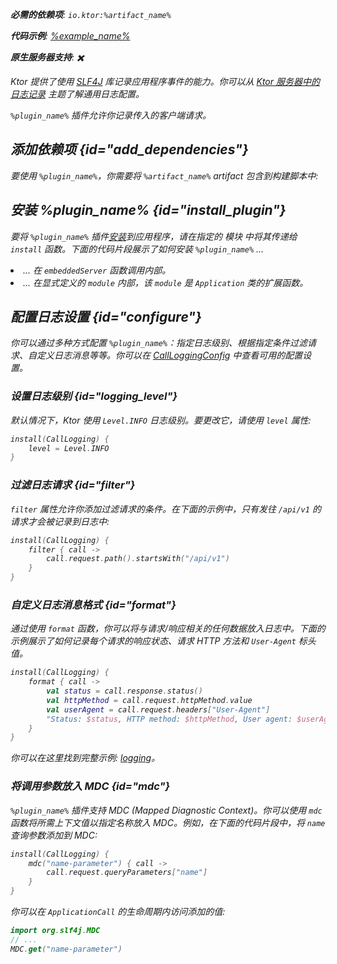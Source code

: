 [//]: # (title: 调用日志)

<show-structure for="chapter" depth="2"/>
<primary-label ref="server-plugin"/>

<var name="plugin_name" value="CallLogging"/>
<var name="package_name" value="io.ktor.server.plugins.calllogging"/>
<var name="artifact_name" value="ktor-server-call-logging"/>

<tldr>
<p>
<b>必需的依赖项</b>: <code>io.ktor:%artifact_name%</code>
</p>
<var name="example_name" value="logging"/>
<p>
    <b>代码示例</b>:
    <a href="https://github.com/ktorio/ktor-documentation/tree/%ktor_version%/codeSnippets/snippets/%example_name%">
        %example_name%
    </a>
</p>
<p>
    <b><Links href="/ktor/server-native" summary="Ktor 支持 Kotlin/Native 并允许你运行服务器而无需额外的运行时或虚拟机。">原生服务器</Links>支持</b>: ✖️
</p>
</tldr>

Ktor 提供了使用 [SLF4J](http://www.slf4j.org/) 库记录应用程序事件的能力。你可以从 [Ktor 服务器中的日志记录](server-logging.md) 主题了解通用日志配置。

`%plugin_name%` 插件允许你记录传入的客户端请求。

## 添加依赖项 {id="add_dependencies"}

<p>
    要使用 <code>%plugin_name%</code>，你需要将 <code>%artifact_name%</code> artifact 包含到构建脚本中:
</p>
<Tabs group="languages">
    <TabItem title="Gradle (Kotlin)" group-key="kotlin">
        <code-block lang="Kotlin" code="            implementation(&quot;io.ktor:%artifact_name%:$ktor_version&quot;)"/>
    </TabItem>
    <TabItem title="Gradle (Groovy)" group-key="groovy">
        <code-block lang="Groovy" code="            implementation &quot;io.ktor:%artifact_name%:$ktor_version&quot;"/>
    </TabItem>
    <TabItem title="Maven" group-key="maven">
        <code-block lang="XML" code="            &lt;dependency&gt;&#10;                &lt;groupId&gt;io.ktor&lt;/groupId&gt;&#10;                &lt;artifactId&gt;%artifact_name%-jvm&lt;/artifactId&gt;&#10;                &lt;version&gt;${ktor_version}&lt;/version&gt;&#10;            &lt;/dependency&gt;"/>
    </TabItem>
</Tabs>

## 安装 %plugin_name% {id="install_plugin"}

<p>
    要将 <code>%plugin_name%</code> 插件<a href="#install">安装</a>到应用程序，请在指定的 <Links href="/ktor/server-modules" summary="模块允许你通过分组路由来组织应用程序。">模块</Links> 中将其传递给 <code>install</code> 函数。下面的代码片段展示了如何安装 <code>%plugin_name%</code> ...
</p>
<list>
    <li>
        ... 在 <code>embeddedServer</code> 函数调用内部。
    </li>
    <li>
        ... 在显式定义的 <code>module</code> 内部，该 <code>module</code> 是 <code>Application</code> 类的扩展函数。
    </li>
</list>
<Tabs>
    <TabItem title="embeddedServer">
        <code-block lang="kotlin" code="            import io.ktor.server.engine.*&#10;            import io.ktor.server.netty.*&#10;            import io.ktor.server.application.*&#10;            import %package_name%.*&#10;&#10;            fun main() {&#10;                embeddedServer(Netty, port = 8080) {&#10;                    install(%plugin_name%)&#10;                    // ...&#10;                }.start(wait = true)&#10;            }"/>
    </TabItem>
    <TabItem title="module">
        <code-block lang="kotlin" code="            import io.ktor.server.application.*&#10;            import %package_name%.*&#10;            // ...&#10;            fun Application.module() {&#10;                install(%plugin_name%)&#10;                // ...&#10;            }"/>
    </TabItem>
</Tabs>

## 配置日志设置 {id="configure"}

你可以通过多种方式配置 `%plugin_name%`：指定日志级别、根据指定条件过滤请求、自定义日志消息等等。你可以在 [CallLoggingConfig](https://api.ktor.io/ktor-server/ktor-server-plugins/ktor-server-call-logging/io.ktor.server.plugins.call-logging/-call-logging-config/index.html) 中查看可用的配置设置。

### 设置日志级别 {id="logging_level"}

默认情况下，Ktor 使用 `Level.INFO` 日志级别。要更改它，请使用 `level` 属性:

```kotlin
install(CallLogging) {
    level = Level.INFO
}
```

### 过滤日志请求 {id="filter"}

`filter` 属性允许你添加过滤请求的条件。在下面的示例中，只有发往 `/api/v1` 的请求才会被记录到日志中:

```kotlin
install(CallLogging) {
    filter { call ->
        call.request.path().startsWith("/api/v1")
    }
}
```

### 自定义日志消息格式 {id="format"}

通过使用 `format` 函数，你可以将与请求/响应相关的任何数据放入日志中。下面的示例展示了如何记录每个请求的响应状态、请求 HTTP 方法和 `User-Agent` 标头值。

```kotlin
install(CallLogging) {
    format { call ->
        val status = call.response.status()
        val httpMethod = call.request.httpMethod.value
        val userAgent = call.request.headers["User-Agent"]
        "Status: $status, HTTP method: $httpMethod, User agent: $userAgent"
    }
}
```

你可以在这里找到完整示例: [logging](https://github.com/ktorio/ktor-documentation/tree/%ktor_version%/codeSnippets/snippets/logging)。

### 将调用参数放入 MDC {id="mdc"}

`%plugin_name%` 插件支持 MDC (Mapped Diagnostic Context)。你可以使用 `mdc` 函数将所需上下文值以指定名称放入 MDC。例如，在下面的代码片段中，将 `name` 查询参数添加到 MDC:

```kotlin
install(CallLogging) {
    mdc("name-parameter") { call ->
        call.request.queryParameters["name"]
    }
}
```

你可以在 `ApplicationCall` 的生命周期内访问添加的值:

```kotlin
import org.slf4j.MDC
// ...
MDC.get("name-parameter")